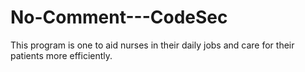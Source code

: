 # No-Comment---CodeSec

This program is one to aid nurses in their daily jobs and care for their patients more efficiently. 
